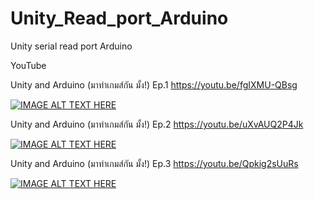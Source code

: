 # Unity_Read_port_Arduino
Unity serial read port Arduino

YouTube

Unity and Arduino (มาทำเกมส์กัน มั้ง!) Ep.1
https://youtu.be/fgIXMU-QBsg

[![IMAGE ALT TEXT HERE](https://img.youtube.com/vi/fgIXMU-QBsg/0.jpg)](https://www.youtube.com/watch?v=fgIXMU-QBsg)

Unity and Arduino (มาทำเกมส์กัน มั้ง!) Ep.2
https://youtu.be/uXvAUQ2P4Jk

[![IMAGE ALT TEXT HERE](https://img.youtube.com/vi/uXvAUQ2P4Jk/0.jpg)](https://www.youtube.com/watch?v=uXvAUQ2P4Jk)

Unity and Arduino (มาทำเกมส์กัน มั้ง!) Ep.3
https://youtu.be/Qpkig2sUuRs

[![IMAGE ALT TEXT HERE](https://img.youtube.com/vi/Qpkig2sUuRs/0.jpg)](https://www.youtube.com/watch?v=Qpkig2sUuRs)
